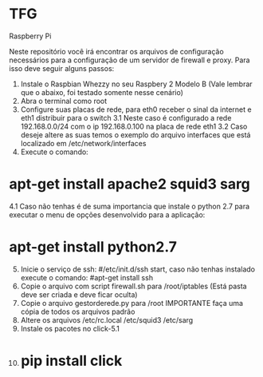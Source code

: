 # TFG
Raspberry Pi

Neste repositório você irá encontrar os arquivos de configuração necessários para a configuração de um servidor de firewall e proxy.
Para isso deve seguir alguns passos:

1. Instale o Raspbian Whezzy no seu Raspbery 2 Modelo B (Vale lembrar que o abaixo, foi testado somente nesse cenário)
2. Abra o terminal como root
3. Configure suas placas de rede, para eth0 receber o sinal da internet e eth1 distribuir para o switch
3.1 Neste caso é configurado a rede 192.168.0.0/24 com o ip 192.168.0.100 na placa de rede eth1
3.2 Caso deseje altere as suas temos o exemplo do arquivo interfaces que está localizado em /etc/network/interfaces
4. Execute o comando:
# apt-get install apache2 squid3 sarg
4.1 Caso não tenhas é de suma importancia que instale o python 2.7 para executar o menu de opções desenvolvido para a aplicação:
# apt-get install python2.7
5. Inicie o serviço de ssh:
#/etc/init.d/ssh start, caso não tenhas instalado execute o comando: 
#apt-get install ssh
6. Copie o arquivo com script firewall.sh para /root/iptables (Está pasta deve ser criada e deve ficar oculta)
7. Copie o arquivo gestorderede.py para /root
IMPORTANTE faça uma cópia de todos os arquivos padrão
8. Altere os arquivos /etc/rc.local /etc/squid3 /etc/sarg
9. Instale os pacotes no click-5.1
10. # pip install click
